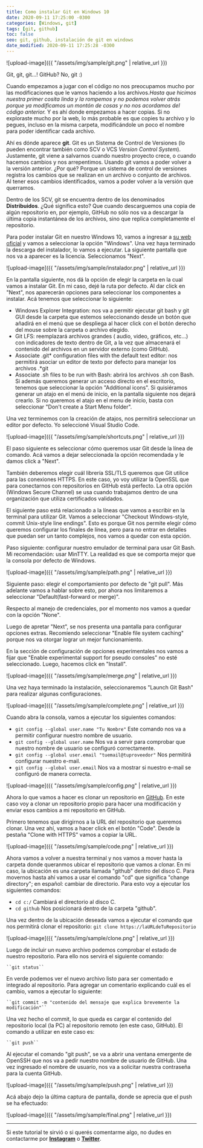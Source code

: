 ```yaml
---
title: Como instalar Git en Windows 10
date: 2020-09-11 17:25:00 -0300
categories: [Windows, git]
tags: [git, github]
toc: false
seo: git, github, instalación de git en windows
date_modified: 2020-09-11 17:25:28 -0300
---
```


![upload-image]({{ "/assets/img/sample/git.png" | relative_url }})

Git, git, git...\! GitHub? No, git :\) 

Cuando empezamos a jugar con el código no nos preocupamos mucho por las modificaciones que le vamos haciendo a los archivos.*Hasta que hicimos nuestra primer cosita linda y la rompemos y no podemos volver atrás porque ya modificamos un montón de cosas y no nos acordamos del código anterior.* Y es ahí donde empezamos a hacer copias. Si no exploraste mucho por la web, lo más probable es que copies tu archivo y lo pegues, incluso en la misma carpeta, modificándole un poco el nombre para poder identificar cada archivo. 

Ahí es dónde aparece **git**. Git es un Sistema de Control de Versiones \(lo pueden encontrar también como SCV o VCS *Version Control System*\). Justamente, git viene a salvarnos cuando nuestro proyecto crece, o cuando hacemos cambios y nos arrepentimos. Usando git vamos a poder volver a la versión anterior. ¿Por qué? Porque un sistema de control de versiones registra los cambios que se realizan en un archivo o conjunto de archivos. Al tener esos cambios identificados, vamos a poder volver a la versión que querramos.  

Dentro de los SCV, git se encuentra dentro de los denominados **Distribuidos**. ¿Qué significa esto? Que cuando descarguemos una copia de algún repositorio en, por ejemplo, GitHub no sólo nos va a descargar la última copia instantánea de los archivos, sino que replica completamente el repositorio. 


Para poder instalar Git en nuestro Windows 10, vamos a ingresar a [su web oficial](https://git-scm.com/download/) y vamos a seleccionar la opción "Windows". Una vez haya terminado la descarga del instalador, lo vamos a ejecutar. La siguiente pantalla que nos va a aparecer es la licencia. Seleccionamos "Next".

![upload-image]({{ "/assets/img/sample/instalador.png" | relative_url }})

En la pantalla siguiente, nos dá la opción de elegir la carpeta en la cual vamos a instalar Git. En mi caso, dejé la ruta por defecto. Al dar click en "Next", nos aparecerán opciones para seleccionar los componentes a instalar. 
Acá tenemos que seleccionar lo siguiente: 
   - Windows Explorer Integration: nos va a permitir ejecutar git bash y git GUI desde la carpeta que estemos seleccionando desde un botón que añadirá en el menú que se despliega al hacer click con el botón derecho del mouse sobre la carpeta o archivo elegido.
   - Git LFS: reemplazará archivos grandes \( audio, video, gráficos, etc...\) con indicadores de texto dentro de Git, a la vez que almacenará el contenido del archivos en un servidor externo \(como GitHub\).
   - Associate .git\* configuration files with the default text editor: nos permitirá asociar un editor de texto por defecto para manejar los archivos .\*git
   - Associate .sh files to be run with Bash: abrirá los archivos .sh con Bash.
Si además queremos generar un acceso directo en el escritorio, tenemos que seleccionar la opción "Additional icons". Si quisiéramos generar un atajo en el menú de inicio, en la pantalla siguiente nos dejará crearlo. Si no queremos el atajo en el menu de inicio, basta con seleccionar "Don't create a Start Menu folder".

Una vez terminemos con la creación de atajos, nos permitirá seleccionar un editor por defecto. Yo seleccioné Visual Studio Code. 

![upload-image]({{ "/assets/img/sample/shortcuts.png" | relative_url }})

El paso siguiente es seleccionar cómo queremos usar Git desde la línea de comando. Acá vamos a dejar seleccionada la opción recomendada y le damos click a "Next".

También deberemos elegir cuál librería SSL/TLS queremos que Git utilice para las conexiones HTTPS. En este caso, yo voy utilizar la OpenSSL que para conectarnos con repositorios en GitHub está perfecto. La otra opción \(Windows Secure Channel\) se usa cuando trabajamos dentro de una organización que utiliza certificados validados. 

El siguiente paso está relacionado a la líneas que vamos a escribir en la terminal para utilizar Git. Vamos a seleccionar "Checkout Windows-style, commit Unix-style line endings". Esto es porque Git nos permite elegir cómo queremos configurar los finales de línea, pero para no entrar en detalles que puedan ser un tanto complejos, nos vamos a quedar con esta opción.

Paso siguiente: configurar nuestro emulador de terminal para usar Git Bash. Mi recomendación: usar MinTTY. La realidad es que se comporta mejor que la consola por defecto de Windows.

![upload-image]({{ "/assets/img/sample/path.png" | relative_url }})

Siguiente paso: elegir el comportamiento por defecto de "git pull". Más adelante vamos a hablar sobre esto, por ahora nos limitaremos a seleccionar "Default\(fast-forward or merge\)".

Respecto al manejo de credenciales, por el momento nos vamos a quedar con la opción "None". 

Luego de apretar "Next", se nos presenta una pantalla para configurar opciones extras. Recomiendo seleccionar "Enable file system caching" porque nos va otorgar lograr un mejor funcionamiento. 

En la sección de configuración de opciones experimentales nos vamos a fijar que "Enable experimental support for pseudo consoles" no esté seleccionado. Luego, hacemos click en "Install".

![upload-image]({{ "/assets/img/sample/merge.png" | relative_url }})

Una vez haya terminado la instalación, seleccionaremos "Launch Git Bash" para realizar algunas configuraciones.

![upload-image]({{ "/assets/img/sample/complete.png" | relative_url }})

Cuando abra la consola, vamos a ejecutar los siguientes comandos: 

   - ``git config --global user.name "Tu Nombre"`` Este comando nos va a permitir configurar nuestro nombre de usuario. 
   - ``git config --global user.name`` Nos va a servir para comprobar que nuestro nombre de usuario se configuró correctamente. 
   - ``git config --global user.email "tuemail@tuproveedor"`` Nos permitirá configurar nuestro e-mail.
   - ``git config --global user.email`` Nos va a mostrar si nuestro e-mail se configuró de manera correcta.

![upload-image]({{ "/assets/img/sample/config.png" | relative_url }})

Ahora lo que vamos a hacer es clonar un repositorio en [GitHub](https://github.com/). En este caso voy a clonar un repositorio propio para hacer una modificación y enviar esos cambios a mi repositorio en GitHub. 

Primero tenemos que dirigirnos a la URL del repositorio que queremos clonar. Una vez ahí, vamos a hacer click en el botón "Code". Desde la pestaña "Clone with HTTPS" vamos a copiar la URL.

![upload-image]({{ "/assets/img/sample/code.png" | relative_url }})

Ahora vamos a volver a nuestra terminal y nos vamos a mover hasta la carpeta donde queranmos ubicar el repositorio que vamos a clonar. En mi caso, la ubicación es una carpeta llamada "github" dentro del disco C. Para movernos hasta ahí vamos a usar el comando "cd" que significa "change directory"; en español: cambiar de directorio. Para esto voy a ejecutar los siguientes comandos: 

   - ``cd c:/`` Cambiará el directorio al disco C.
   - ``cd github`` Nos posicionará dentro de la carpeta "github".

Una vez dentro de la ubicación deseada vamos a ejecutar el comando que nos permitirá clonar el repositorio:
    ``git clone https://laURLdeTuRepositorio``

![upload-image]({{ "/assets/img/sample/clone.png" | relative_url }}) 

Luego de incluir un nuevo archivo podemos comprobar el estado de nuestro repositorio. Para ello nos servirá el siguiente comando: 
  
    ``git status``

En verde podemos ver el nuevo archivo listo para ser comentado e integrado al repositorio. Para agregar un comentario explicando cuál es el cambio, vamos a ejecutar lo siguiente: 

    ``git commit -m "contenido del mensaje que explica brevemente la modificación"``

Una vez hecho el commit, lo que queda es cargar el contenido del repositorio local \(la PC\) al repositorio remoto \(en este caso, GitHub\). El comando a utilizar en este caso es: 

    ``git push`` 

Al ejecutar el comando "git push", se va a abrir una ventana emergente de OpenSSH que nos va a pedir nuestro nombre de usuario de GitHub. Una vez ingresado el nombre de usuario, nos va a solicitar nuestra contraseña para la cuenta GitHub.         

![upload-image]({{ "/assets/img/sample/push.png" | relative_url }}) 

Acá abajo dejo la última captura de pantalla, donde se aprecia que el push se ha efectuado: 

![upload-image]({{ "/assets/img/sample/final.png" | relative_url }}) 

---
Si este tutorial te sirvió o si querés comentarme algo, no dudes en contactarme por [**Instagram**](https://www.instagram.com/kiky.tech/) o [**Twitter**](https://www.twitter.com/kikytech/).

